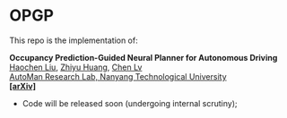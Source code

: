 # OPGP

This repo is the implementation of:

**Occupancy Prediction-Guided Neural Planner for Autonomous Driving**
<br> [Haochen Liu](https://scholar.google.com/citations?user=iizqKUsAAAAJ&hl=en), [Zhiyu Huang](https://mczhi.github.io/),  [Chen Lv](https://scholar.google.com/citations?user=UKVs2CEAAAAJ&hl=en) 
<br> [AutoMan Research Lab, Nanyang Technological University](https://lvchen.wixsite.com/automan)
<br> **[[arXiv]](https://arxiv.org/abs/2305.03303)**&nbsp;

- Code will be released soon (undergoing internal scrutiny);
